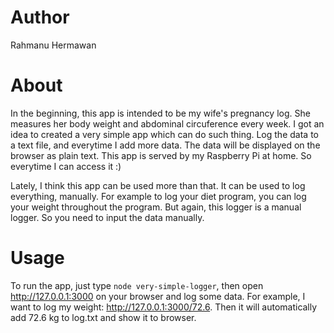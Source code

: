 # Author 
Rahmanu Hermawan
# About
In the beginning, this app is intended to be my wife's pregnancy log. She
measures her body weight and abdominal circuference every week. I got an idea
to created a very simple app which can do such thing. Log the data to a text file,
and everytime I add more data. The data will be displayed on the browser as plain text.
This app is served by my Raspberry Pi at home. So everytime I can access it :)

Lately, I think this app can be used more than that. It can be used to log everything, manually.
For example to log your diet program, you can log your weight throughout the program.
But again, this logger is a manual logger. So you need to input the data manually.

# Usage
To run the app, just type `node very-simple-logger`, then open http://127.0.0.1:3000 
on your browser and log some data. For example, I want to log my weight: http://127.0.0.1:3000/72.6.
Then it will automatically add 72.6 kg to log.txt and show it to browser.
